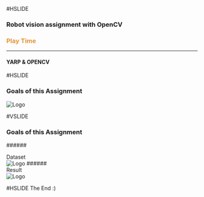 #HSLIDE

### Robot vision assignment with OpenCV
### <span style="color:#e49436">Play Time</span>
---
#### YARP & OPENCV

#HSLIDE
### Goals of this Assignment
![Logo](assets/scene.png)

#VSLIDE
### Goals of this Assignment
######<div style="text-align: left;">Dataset </div>
![Logo](misc/dataset.gif)
######<div style="text-align: left;">Result </div>
![Logo](misc/assignment.gif)

#HSLIDE
The End :)
